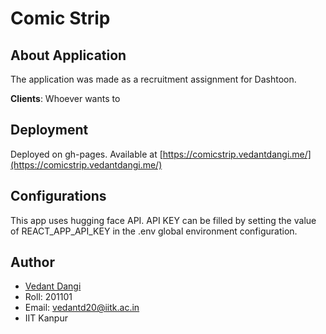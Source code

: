 # Comic Strip

## About Application

The application was made as a recruitment assignment for Dashtoon.

**Clients**: Whoever wants to

## Deployment

Deployed on gh-pages. Available at [https://comicstrip.vedantdangi.me/](https://comicstrip.vedantdangi.me/)

## Configurations

This app uses hugging face API. API KEY can be filled by setting the value of REACT_APP_API_KEY in the .env global environment configuration.

## Author

- [Vedant Dangi](https://vedantdangi.me)
- Roll: 201101
- Email: vedantd20@iitk.ac.in
- IIT Kanpur
